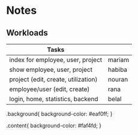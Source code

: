 # Notes

## Workloads

| Tasks                               |        |
|-------------------------------------|--------|
| index for employee, user, project   | mariam |
| show employee, user, project        | habiba |
| project (edit, create, utilization) | nouran |
| employee/user (edit, create)        | rana   |
| login, home, statistics, backend    | belal  |

.background{
background-color: #eaf0ff;
}

.content{
background-color: #faf4fd;
}
